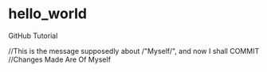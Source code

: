 # hello_world
GitHub Tutorial

//This is the message supposedly about /"Myself/", and now I shall COMMIT
//Changes Made Are Of Myself
